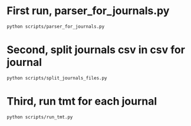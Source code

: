 # First run, parser_for_journals.py

    python scripts/parser_for_journals.py

# Second, split journals csv in csv for journal

    python scripts/split_journals_files.py

# Third, run tmt for each journal

    python scripts/run_tmt.py